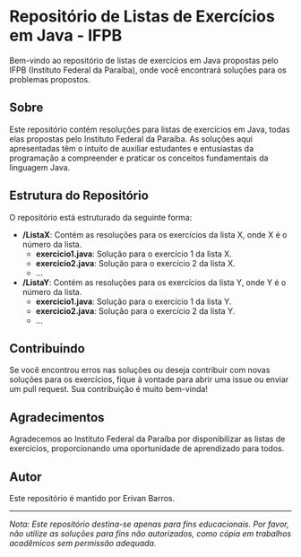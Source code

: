 # Repositório de Listas de Exercícios em Java - IFPB

Bem-vindo ao repositório de listas de exercícios em Java propostas pelo IFPB (Instituto Federal da Paraíba), onde você encontrará soluções para os problemas propostos.

## Sobre

Este repositório contém resoluções para listas de exercícios em Java, todas elas propostas pelo Instituto Federal da Paraíba. As soluções aqui apresentadas têm o intuito de auxiliar estudantes e entusiastas da programação a compreender e praticar os conceitos fundamentais da linguagem Java.

## Estrutura do Repositório

O repositório está estruturado da seguinte forma:

- **/ListaX**: Contém as resoluções para os exercícios da lista X, onde X é o número da lista.
  - **exercicio1.java**: Solução para o exercício 1 da lista X.
  - **exercicio2.java**: Solução para o exercício 2 da lista X.
  - ...
- **/ListaY**: Contém as resoluções para os exercícios da lista Y, onde Y é o número da lista.
  - **exercicio1.java**: Solução para o exercício 1 da lista Y.
  - **exercicio2.java**: Solução para o exercício 2 da lista Y.
  - ...

## Contribuindo

Se você encontrou erros nas soluções ou deseja contribuir com novas soluções para os exercícios, fique à vontade para abrir uma issue ou enviar um pull request. Sua contribuição é muito bem-vinda!

## Agradecimentos

Agradecemos ao Instituto Federal da Paraíba por disponibilizar as listas de exercícios, proporcionando uma oportunidade de aprendizado para todos.

## Autor

Este repositório é mantido por Erivan Barros.

---

*Nota: Este repositório destina-se apenas para fins educacionais. Por favor, não utilize as soluções para fins não autorizados, como cópia em trabalhos acadêmicos sem permissão adequada.*
